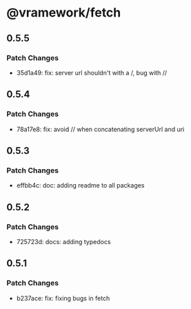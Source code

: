 # @vramework/fetch

## 0.5.5

### Patch Changes

- 35d1a49: fix: server url shouldn't with a /, bug with //

## 0.5.4

### Patch Changes

- 78a17e8: fix: avoid // when concatenating serverUrl and uri

## 0.5.3

### Patch Changes

- effbb4c: doc: adding readme to all packages

## 0.5.2

### Patch Changes

- 725723d: docs: adding typedocs

## 0.5.1

### Patch Changes

- b237ace: fix: fixing bugs in fetch
